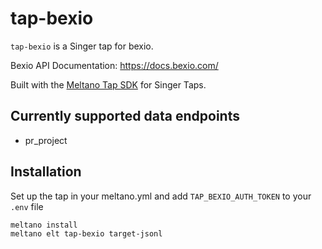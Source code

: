 # tap-bexio

`tap-bexio` is a Singer tap for bexio.

Bexio API Documentation: https://docs.bexio.com/

Built with the [Meltano Tap SDK](https://sdk.meltano.com) for Singer Taps.

## Currently supported data endpoints

- pr_project

## Installation

Set up the tap in your meltano.yml and add `TAP_BEXIO_AUTH_TOKEN` to your `.env` file

```bash
meltano install
meltano elt tap-bexio target-jsonl
```
